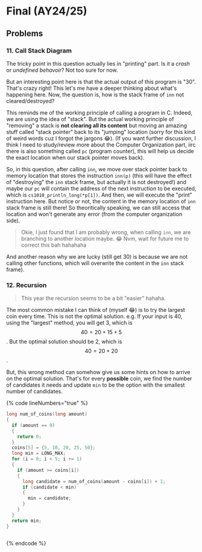 # Final (AY24/25)

## Problems

### 11. Call Stack Diagram

The tricky point in this question actually lies in "printing" part. Is it a _crash_ or _undefined behavoir_? Not too sure for now.

But an interesting point here is that the actual output of this program is "30". That's crazy right! This let's me have a deeper thinking about what's happening here. Now, the question is, how is the stack frame of `inn` not cleared/destroyed?

This reminds me of the working principle of calling a program in C. Indeed, we are using the idea of "stack". But the actual working principle of "removing" a stack is **not clearing all its content** but moving an amazing stuff called "stack pointer" back to its "jumping" location (sorry for this kind of weird words cuz I forgot the jargons :joy:). (If you want further discussion, I think I need to study/review more about the Computer Organization part, iirc there is also something called `pc` (program counter), this will help us decide the exact location when our stack pointer moves back).

So, in this question, after calling `inn`, we move over stack pointer back to memory location that stores the instruction `inn(p)` (this will have the effect of "destroying" the `inn` stack frame, but actually it is not destroyed!) and maybe our `pc` will contain the address of the next instruction to be executed, which is `cs1010_println_long(*p[1])`. And then, we will execute the "print" instruction here. But notice or not, the content in the memory location of `inn` stack frame is still there! So theoritically speaking, we can still access that location and won't generate any error (from the computer organization side).

> Okie, I just found that I am probably wrong, when calling `inn`, we are branching to another location maybe. :joy: Nvm, wait for future me to correct this bah hahahaha

And another reason why we are lucky (still get 30) is because we are not calling other functions, which will overwrite the content in the `inn` stack frame).

### 12. Recursion

> This year the recursion seems to be a bit "easier" hahaha.

The most common mistake I can think of (myself :joy:) is to try the largest coin every time. This is not the optimal solution. e.g. If your input is 40, using the "largest" method, you will get 3, which is $$40=20+15+5$$. But the optimal solution should be 2, which is $$40 = 20+20$$.

But, this wrong method can somehow give us some hints on how to arrive on the optimal solution. That's for every **possible** coin, we find the number of candidates it needs and update `min` to be the option with the smallest number of candidates.

{% code lineNumbers="true" %}
```c
long num_of_coins(long amount)
{
  if (amount == 0)
  {
    return 0;
  }
  coins[5] = {5, 10, 20, 25, 50};
  long min = LONG_MAX;
  for (i = 0; i < 5; i += 1)
  {
    if (amount >= coins[i])
    {
      long candidate = num_of_coins(amount - coins[i]) + 1;
      if (candidate < min)
      {
        min = candidate;
      }
    }
  }
  return min;
}
    

```
{% endcode %}
